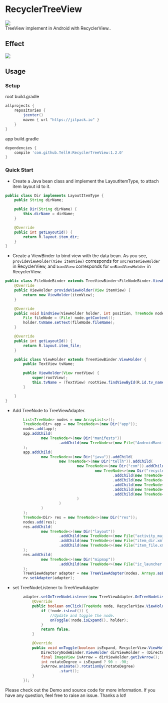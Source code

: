 # RecyclerTreeView
[![](https://jitpack.io/v/TellH/RecyclerTreeView.svg)](https://jitpack.io/#TellH/RecyclerTreeView)</br>
TreeView implement in Android with RecyclerView..

## Effect
![](https://raw.githubusercontent.com/TellH/RecyclerTreeView/master/raw/effect.gif)

## Usage
### Setup
root build.gradle
```groovy
allprojects {
    repositories {
        jcenter()
        maven { url "https://jitpack.io" }
    }
}
```
app build.gradle
```groovy
dependencies {
    compile 'com.github.TellH:RecyclerTreeView:1.2.0'
}
```



### Quick Start

- Create a Java bean class and  implement the LayoutItemType, to attach item layout id to it.

```java
public class Dir implements LayoutItemType {
    public String dirName;

    public Dir(String dirName) {
        this.dirName = dirName;
    }

    @Override
    public int getLayoutId() {
        return R.layout.item_dir;
    }
}
```



- Create a ViewBinder to bind view with the data bean. As you see, `provideViewHolder(View itemView)` corresponds for `onCreateViewHolder` in RecyclerView, and `bindView` corresponds for `onBindViewHolder` in RecyclerView. 

```java
public class FileNodeBinder extends TreeViewBinder<FileNodeBinder.ViewHolder> {
    @Override
    public ViewHolder provideViewHolder(View itemView) {
        return new ViewHolder(itemView);
    }

    @Override
    public void bindView(ViewHolder holder, int position, TreeNode node) {
        File fileNode = (File) node.getContent();
        holder.tvName.setText(fileNode.fileName);
    }

    @Override
    public int getLayoutId() {
        return R.layout.item_file;
    }

    public class ViewHolder extends TreeViewBinder.ViewHolder {
        public TextView tvName;

        public ViewHolder(View rootView) {
            super(rootView);
            this.tvName = (TextView) rootView.findViewById(R.id.tv_name);
        }

    }
}
```



- Add TreeNode to TreeViewAdapter.

```java
        List<TreeNode> nodes = new ArrayList<>();
        TreeNode<Dir> app = new TreeNode<>(new Dir("app"));
        nodes.add(app);
        app.addChild(
                new TreeNode<>(new Dir("manifests"))
                        .addChild(new TreeNode<>(new File("AndroidManifest.xml")))
        );
        app.addChild(
                new TreeNode<>(new Dir("java")).addChild(
                        new TreeNode<>(new Dir("tellh")).addChild(
                                new TreeNode<>(new Dir("com")).addChild(
                                        new TreeNode<>(new Dir("recyclertreeview"))
                                                .addChild(new TreeNode<>(new File("Dir")))
                                                .addChild(new TreeNode<>(new File("DirectoryNodeBinder")))
                                                .addChild(new TreeNode<>(new File("File")))
                                                .addChild(new TreeNode<>(new File("FileNodeBinder")))
                                                .addChild(new TreeNode<>(new File("TreeViewBinder")))
                                )
                        )
                )
        );
        TreeNode<Dir> res = new TreeNode<>(new Dir("res"));
        nodes.add(res);
        res.addChild(
                new TreeNode<>(new Dir("layout"))
                        .addChild(new TreeNode<>(new File("activity_main.xml")))
                        .addChild(new TreeNode<>(new File("item_dir.xml")))
                        .addChild(new TreeNode<>(new File("item_file.xml")))
        );
        res.addChild(
                new TreeNode<>(new Dir("mipmap"))
                        .addChild(new TreeNode<>(new File("ic_launcher.png")))
        );
        TreeViewAdapter adapter = new TreeViewAdapter(nodes, Arrays.asList(new FileNodeBinder(), new DirectoryNodeBinder()));
        rv.setAdapter(adapter);
```

- set TreeNodeListener to TreeViewAdapter

```java
        adapter.setOnTreeNodeListener(new TreeViewAdapter.OnTreeNodeListener() {
            @Override
            public boolean onClick(TreeNode node, RecyclerView.ViewHolder holder) {
                if (!node.isLeaf()) {
                    //Update and toggle the node.
                    onToggle(!node.isExpand(), holder);
                }
                return false;
            }

            @Override
            public void onToggle(boolean isExpand, RecyclerView.ViewHolder holder) {
                DirectoryNodeBinder.ViewHolder dirViewHolder = (DirectoryNodeBinder.ViewHolder) holder;
                final ImageView ivArrow = dirViewHolder.getIvArrow();
                int rotateDegree = isExpand ? 90 : -90;
                ivArrow.animate().rotationBy(rotateDegree)
                        .start();
            }
        });
```



Please check out the Demo and source code for more information. If you have any question, feel free to raise an issue. Thanks a lot!
